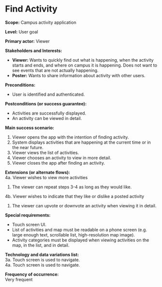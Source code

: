 # Find Activity
**Scope:** Campus activity application  

**Level:** User goal  

**Primary actor:** Viewer  

**Stakeholders and Interests:**  
- **Viewer:** Wants to quickly find out what is happening, when the activity starts and ends, and where on campus it is happening. Does not want to see events that are not actually happening.  
- **Poster:** Wants to share information about activity with other users.  

**Preconditions:**  
- User is identified and authenticated.  

**Postconditions (or success guarantee):**  
- Activities are successfully displayed.  
- An activity can be viewed in detail.
 
**Main success scenario:**  
1. Viewer opens the app with the intention of finding activity.  
2. System displays activities that are happening at the current time or in the near future.  
3. Viewer views the list of activities.  
4. Viewer chooses an activity to view in more detail.  
5. Viewer closes the app after finding an activity.  

**Extensions (or alternate flows):**  
4a. Viewer wishes to view more activities  
1. The viewer can repeat steps 3-4 as long as they would like.

4b. Viewer wishes to indicate that they like or dislike a posted activity
1. The viewer can upvote or downvote an activity when viewing it in detail.

**Special requirements:**  
- Touch screen UI.
- List of activities and map must be readable on a phone screen (e.g. large enough text, scrollable list, high-resolution map image).  
- Activity categories must be displayed when viewing activities on the map, in the list, and in detail.  

**Technology and data variations list:**  
3a. Touch screen is used to navigate.  
4a. Touch screen is used to navigate.  

**Frequency of occurrence:**  
Very frequent